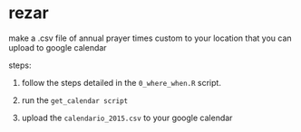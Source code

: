 rezar
=====

make a .csv file of annual prayer times custom to your location that you can upload to google calendar

steps:

1) follow the steps detailed in the `0_where_when.R` script.

2) run the `get_calendar script`

3) upload the `calendario_2015.csv` to your google calendar
